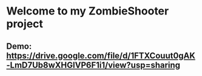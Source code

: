 # Welcome to my ZombieShooter project 

## Demo: https://drive.google.com/file/d/1FTXCouut0gAK-LmD7Ub8wXHGlVP6F1i1/view?usp=sharing
